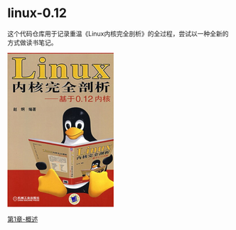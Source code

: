 # linux-0.12

这个代码仓库用于记录重温《Linux内核完全剖析》的全过程，尝试以一种全新的方式做读书笔记。

![封面图片](image/1528507608975.png)

[第1章-概述](第一章-概述/第一章-概述.md)